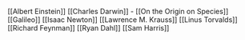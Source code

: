 [[Albert Einstein]]
[[Charles Darwin]] - [[On the Origin on Species]]
[[Galileo]]
[[Isaac Newton]]
[[Lawrence M. Krauss]]
[[Linus Torvalds]]
[[Richard Feynman]]
[[Ryan Dahl]]
[[Sam Harris]]